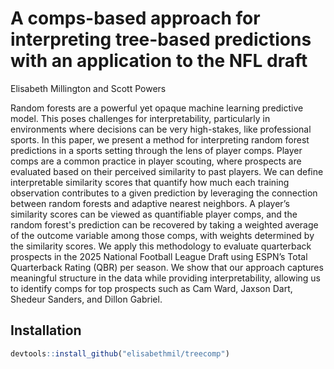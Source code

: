 # A comps-based approach for interpreting tree-based predictions with an application to the NFL draft

Elisabeth Millington and Scott Powers

Random forests are a powerful yet opaque machine learning predictive model. This poses challenges for interpretability, particularly in environments where decisions can be very high-stakes, like professional sports. In this paper, we present a method for interpreting random forest predictions in a sports setting through the lens of player comps. Player comps are a common practice in player scouting, where prospects are evaluated based on their perceived similarity to past players. We can define interpretable similarity scores that quantify how much each training observation contributes to a given prediction by leveraging the connection between random forests and adaptive nearest neighbors. A player’s similarity scores can be viewed as quantifiable player comps, and the random forest's prediction can be recovered by taking a weighted average of the outcome variable among those comps, with weights determined by the similarity scores. We apply this methodology to evaluate quarterback prospects in the 2025 National Football League Draft using ESPN’s Total Quarterback Rating (QBR) per season. We show that our approach captures meaningful structure in the data while providing interpretability, allowing us to identify comps for top prospects such as Cam Ward, Jaxson Dart, Shedeur Sanders, and Dillon Gabriel.

## Installation

```R
devtools::install_github("elisabethmil/treecomp")
```
